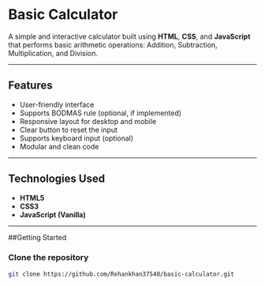 # Basic Calculator

A simple and interactive calculator built using **HTML**, **CSS**, and **JavaScript** that performs basic arithmetic operations: Addition, Subtraction, Multiplication, and Division.

---

## Features

- User-friendly interface
- Supports BODMAS rule (optional, if implemented)
- Responsive layout for desktop and mobile
- Clear button to reset the input
- Supports keyboard input (optional)
- Modular and clean code

---

## Technologies Used

- **HTML5**
- **CSS3**
- **JavaScript (Vanilla)**

---

##Getting Started

### Clone the repository

```bash
git clone https://github.com/Rehankhan37540/basic-calculator.git
